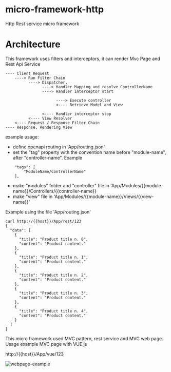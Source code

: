 # micro-framework-http
Http Rest service micro framework

# Architecture
This framework uses filters and interceptors, it can render Mvc Page and Rest Api Service

```
---- Client Request
    ----> Run Filter Chain 
          ----> Dispatcher, 
                ----> Handler Mapping and resolve ControllerName
                ----> Handler interceptor start

                      ----> Execute controller
                      <---- Retrieve Model and View

                <---- Handler interceptor stop
          <---- View Resolver
    <---- Request / Response Filter Chain
---- Response, Rendering View
```

example usage:
- define openapi routing in 'App/routing.json'
- set the "tag" property with the convention name before "module-name", after "controller-name". Example
```
    "tags": [
        "ModuleName/ControllerName"
    ],
```
- make "modules" folder and "controller" file in 'App/Modules/{{module-name}}/Controllers/{{controller-name}}
- make "view" file in 'App/Modules/{{module-name}}/Views/{{view-name}}'

Example using the file 'App/routing.json'

```
curl http://{{host}}/App/rest/123
{
  "data": [
    {
      "title": "Product title n. 0",
      "content": "Product content."
    },
    {
      "title": "Product title n. 1",
      "content": "Product content."
    },
    {
      "title": "Product title n. 2",
      "content": "Product content."
    },
    {
      "title": "Product title n. 3",
      "content": "Product content."
    },
    {
      "title": "Product title n. 4",
      "content": "Product content."
    }
  ]
}
```

This micro framework used MVC pattern, rest service and MVC web page.
Usage example MVC page with VUE.js

http://{{host}}/App/vue/123

![webpage-example](https://user-images.githubusercontent.com/41728059/213929619-e78c167c-5ebe-4808-9945-7144253d3c39.png)
